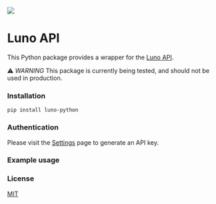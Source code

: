 <img src="https://www.luno.com/static/images/luno-email-336.png">

# Luno API

This Python package provides a wrapper for the [Luno API](https://www.luno.com/api).

⚠️ *WARNING* This package is currently being tested, and should not be used in production.

### Installation

```
pip install luno-python
```

### Authentication

Please visit the [Settings](https://www.luno.com/wallet/settings/api_keys) page
to generate an API key.

### Example usage

### License

[MIT](https://github.com/luno/luno-python/blob/master/LICENSE.txt)

